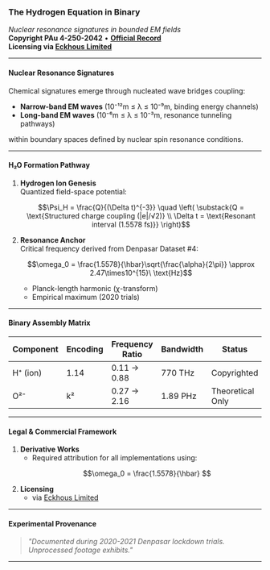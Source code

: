 ### **The Hydrogen Equation in Binary**  
*Nuclear resonance signatures in bounded EM fields*  
**Copyright PAu 4-250-2042** • **[Official Record](https://publicrecords.copyright.gov/detailed-record/voyager_37773175)**  
**Licensing via [Eckhous Limited](https://Eckohaus.blog)**

---

#### **Nuclear Resonance Signatures**  
Chemical signatures emerge through nucleated wave bridges coupling:  
- **Narrow-band EM waves** (10⁻¹²m ≤ λ ≤ 10⁻⁹m, binding energy channels)  
- **Long-band EM waves** (10⁻⁶m ≤ λ ≤ 10⁻³m, resonance tunneling pathways)  

within boundary spaces defined by nuclear spin resonance conditions.

---

#### **H₂O Formation Pathway**  
1. **Hydrogen Ion Genesis**  
   Quantized field-space potential:  
   ```math
   \Psi_H = \frac{Q}{(\Delta t)^{-3}} \quad \left( \substack{Q = \text{Structured charge coupling (|e|/√2)} \\ \Delta t = \text{Resonant interval (1.5578 fs)}} \right)
   ```

2. **Resonance Anchor**  
   Critical frequency derived from Denpasar Dataset #4:  
   ```math
   \omega_0 = \frac{1.5578}{\hbar}\sqrt{\frac{\alpha}{2\pi}} \approx 2.47\times10^{15}\ \text{Hz}
   ```
   - Planck-length harmonic (χ-transform)  
   - Empirical maximum (2020 trials)

---

#### **Binary Assembly Matrix**  
| Component | Encoding | Frequency Ratio | Bandwidth | Status            |
|-----------|----------|-----------------|-----------|-------------------|
| H⁺ (ion)  | 1.14     | 0.11 → 0.88     | 770 THz   | Copyrighted       |
| O²⁻       | k²       | 0.27 → 2.16     | 1.89 PHz  | Theoretical Only  |

---

#### **Legal & Commercial Framework**  
1. **Derivative Works**  
   - Required attribution for all implementations using:  
     ```math  
     \omega_0 = \frac{1.5578}{\hbar}  
     ```  
2. **Licensing**  
   - via [Eckhous Limited](https://Eckohaus.blog)

---

#### **Experimental Provenance**  
> *"Documented during 2020-2021 Denpasar lockdown trials.  
> Unprocessed footage exhibits."*  

---

